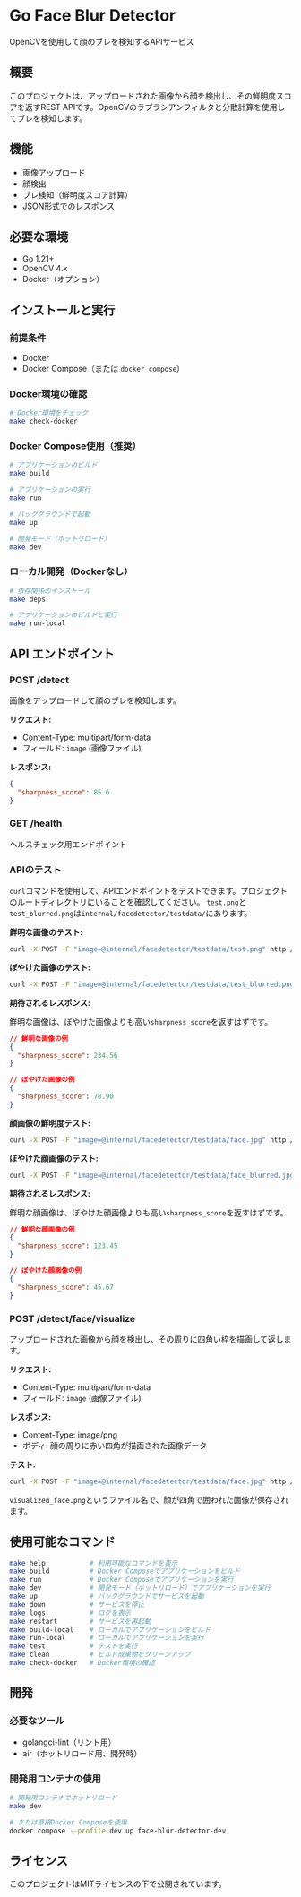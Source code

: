 # Go Face Blur Detector

OpenCVを使用して顔のブレを検知するAPIサービス

## 概要

このプロジェクトは、アップロードされた画像から顔を検出し、その鮮明度スコアを返すREST APIです。OpenCVのラプラシアンフィルタと分散計算を使用してブレを検知します。

## 機能

- 画像アップロード
- 顔検出
- ブレ検知（鮮明度スコア計算）
- JSON形式でのレスポンス

## 必要な環境

- Go 1.21+
- OpenCV 4.x
- Docker（オプション）

## インストールと実行

### 前提条件

- Docker
- Docker Compose（または `docker compose`）

### Docker環境の確認

```bash
# Docker環境をチェック
make check-docker
```

### Docker Compose使用（推奨）

```bash
# アプリケーションのビルド
make build

# アプリケーションの実行
make run

# バックグラウンドで起動
make up

# 開発モード（ホットリロード）
make dev
```

### ローカル開発（Dockerなし）

```bash
# 依存関係のインストール
make deps

# アプリケーションのビルドと実行
make run-local
```

## API エンドポイント

### POST /detect

画像をアップロードして顔のブレを検知します。

**リクエスト:**
- Content-Type: multipart/form-data
- フィールド: `image` (画像ファイル)

**レスポンス:**
```json
{
  "sharpness_score": 85.6
}
```

### GET /health

ヘルスチェック用エンドポイント

### APIのテスト

`curl`コマンドを使用して、APIエンドポイントをテストできます。プロジェクトのルートディレクトリにいることを確認してください。
`test.png`と`test_blurred.png`は`internal/facedetector/testdata/`にあります。

**鮮明な画像のテスト:**

```bash
curl -X POST -F "image=@internal/facedetector/testdata/test.png" http://localhost:8080/detect
```

**ぼやけた画像のテスト:**

```bash
curl -X POST -F "image=@internal/facedetector/testdata/test_blurred.png" http://localhost:8080/detect
```

**期待されるレスポンス:**

鮮明な画像は、ぼやけた画像よりも高い`sharpness_score`を返すはずです。

```json
// 鮮明な画像の例
{
  "sharpness_score": 234.56
}

// ぼやけた画像の例
{
  "sharpness_score": 78.90
}
```

**顔画像の鮮明度テスト:**

```bash
curl -X POST -F "image=@internal/facedetector/testdata/face.jpg" http://localhost:8080/detect/face
```

**ぼやけた顔画像のテスト:**

```bash
curl -X POST -F "image=@internal/facedetector/testdata/face_blurred.jpg" http://localhost:8080/detect/face
```

**期待されるレスポンス:**

鮮明な顔画像は、ぼやけた顔画像よりも高い`sharpness_score`を返すはずです。

```json
// 鮮明な顔画像の例
{
  "sharpness_score": 123.45
}

// ぼやけた顔画像の例
{
  "sharpness_score": 45.67
}
```

### POST /detect/face/visualize

アップロードされた画像から顔を検出し、その周りに四角い枠を描画して返します。

**リクエスト:**
- Content-Type: multipart/form-data
- フィールド: `image` (画像ファイル)

**レスポンス:**
- Content-Type: image/png
- ボディ: 顔の周りに赤い四角が描画された画像データ

**テスト:**

```bash
curl -X POST -F "image=@internal/facedetector/testdata/face.jpg" http://localhost:8080/detect/face/visualize -o visualized_face.png
```
`visualized_face.png`というファイル名で、顔が四角で囲われた画像が保存されます。

## 使用可能なコマンド

```bash
make help           # 利用可能なコマンドを表示
make build          # Docker Composeでアプリケーションをビルド
make run            # Docker Composeでアプリケーションを実行
make dev            # 開発モード（ホットリロード）でアプリケーションを実行
make up             # バックグラウンドでサービスを起動
make down           # サービスを停止
make logs           # ログを表示
make restart        # サービスを再起動
make build-local    # ローカルでアプリケーションをビルド
make run-local      # ローカルでアプリケーションを実行
make test           # テストを実行
make clean          # ビルド成果物をクリーンアップ
make check-docker   # Docker環境の確認
```

## 開発

### 必要なツール

- golangci-lint（リント用）
- air（ホットリロード用、開発時）

### 開発用コンテナの使用

```bash
# 開発用コンテナでホットリロード
make dev

# または直接Docker Composeを使用
docker compose --profile dev up face-blur-detector-dev
```

## ライセンス

このプロジェクトはMITライセンスの下で公開されています。
